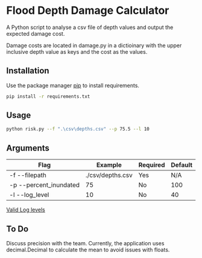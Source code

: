 # Flood Depth Damage Calculator

A Python script to analyse a csv file of depth values and output the expected damage cost.

Damage costs are located in damage.py in a dictioinary with the upper inclusive depth value as keys and the cost as the values.

## Installation

Use the package manager [pip](https://pip.pypa.io/en/stable/) to install requirements.

```bash
pip install -r requirements.txt
```

## Usage

```bash
python risk.py --f ".\csv\depths.csv" --p 75.5 --l 10
```
## Arguments

| Flag | Example | Required | Default |
| ------ | ------ | ------ | ------ |
| -f --filepath |./csv/depths.csv | Yes | N/A | 
| -p --percent_inundated | 75 | No | 100 |
| -l --log_level | 10 | No | 40 |

[Valid Log levels](https://docs.python.org/3/library/logging.html#logging-levels)

## To Do
Discuss precision with the team.
Currently, the application uses decimal.Decimal to calculate the mean to avoid issues with floats.